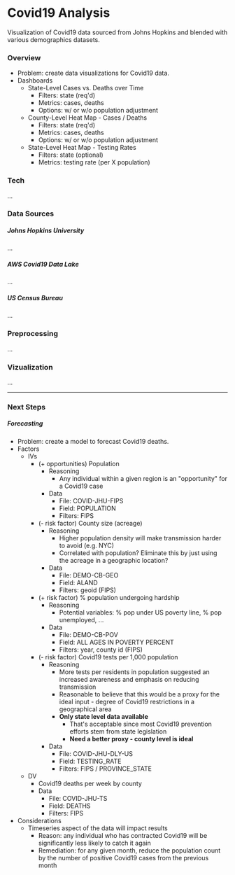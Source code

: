 # Covid19 Analysis
Visualization of Covid19 data sourced from Johns Hopkins and blended with various demographics datasets.

### Overview
- Problem: create data visualizations for Covid19 data.
- Dashboards
    - State-Level Cases vs. Deaths over Time
        - Filters: state (req'd)
        - Metrics: cases, deaths
        - Options: w/ or w/o population adjustment
    - County-Level Heat Map - Cases / Deaths
        - Filters: state (req'd)
        - Metrics: cases, deaths
        - Options: w/ or w/o population adjustment
    - State-Level Heat Map - Testing Rates
        - Filters: state (optional)
        - Metrics: testing rate (per X population)

### Tech
...

### Data Sources

##### Johns Hopkins University
...

##### AWS Covid19 Data Lake
...

##### US Census Bureau
...

### Preprocessing
...

### Vizualization
...

---

### Next Steps
##### Forecasting
- Problem: create a model to forecast Covid19 deaths.
- Factors
  - IVs
    - (+ opportunities) Population
      - Reasoning
          - Any individual within a given region is an "opportunity" for a Covid19 case
      - Data
          - File: COVID-JHU-FIPS
          - Field: POPULATION
          - Filters: FIPS
    - (- risk factor) County size (acreage)
      - Reasoning
          - Higher population density will make transmission harder to avoid (e.g. NYC)
          - Correlated with population? Eliminate this by just using the acreage in a geographic location?
      - Data
          - File: DEMO-CB-GEO
          - Field: ALAND
          - Filters: geoid (FIPS)
    - (+ risk factor) % population undergoing hardship
      - Reasoning
        - Potential variables: % pop under US poverty line, % pop unemployed, ...
      - Data
          - File: DEMO-CB-POV
          - Field: ALL AGES IN POVERTY PERCENT
          - Filters: year, county id (FIPS)
    - (- risk factor) Covid19 tests per 1,000 population
      - Reasoning
          - More tests per residents in population suggested an increased awareness and emphasis on reducing transmission
          - Reasonable to believe that this would be a proxy for the ideal input - degree of Covid19 restrictions in a geographical area
          - **Only state level data available**
              - That's acceptable since most Covid19 prevention efforts stem from state legislation
              - **Need a better proxy - county level is ideal**
      - Data
          - File: COVID-JHU-DLY-US
          - Field: TESTING_RATE
          - Filters: FIPS / PROVINCE_STATE
  - DV
    - Covid19 deaths per week by county
    - Data
        - File: COVID-JHU-TS
        - Field: DEATHS
        - Filters: FIPS
- Considerations
  - Timeseries aspect of the data will impact results
    - Reason: any individual who has contracted Covid19 will be significantly less likely to catch it again
    - Remediation: for any given month, reduce the population count by the number of positive Covid19 cases from the previous month